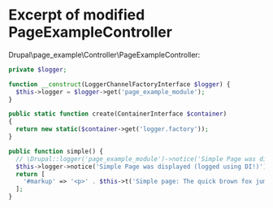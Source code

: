 # Excerpt of modified PageExampleController

Drupal\page_example\Controller\PageExampleController:

```php
private $logger;

function __construct(LoggerChannelFactoryInterface $logger) {
  $this->logger = $logger->get('page_example_module');
}

public static function create(ContainerInterface $container)
{
  return new static($container->get('logger.factory'));
}

public function simple() {
  // \Drupal::logger('page_example_module')->notice('Simple Page was displayed');
  $this->logger->notice('Simple Page was displayed (logged using DI!)');
  return [
    '#markup' => '<p>' . $this->t('Simple page: The quick brown fox jumps over the lazy dog.') . '</p>',
  ];
}
```

